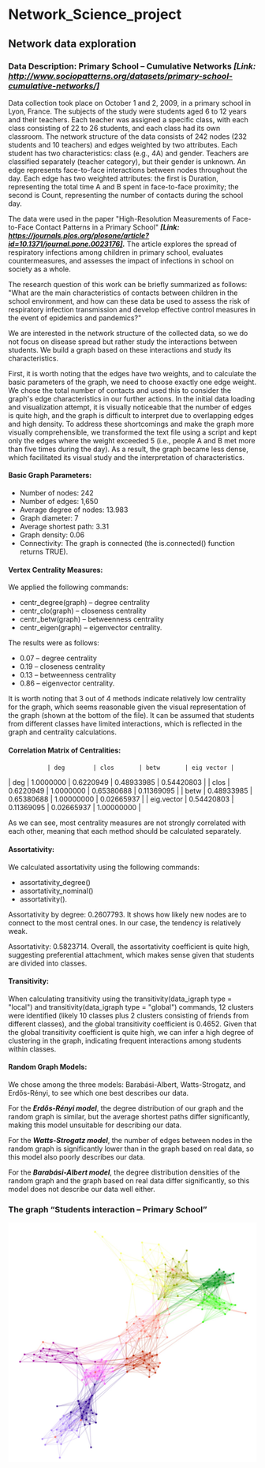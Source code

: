 # Network_Science_project
## Network data exploration

### Data Description: Primary School – Cumulative Networks ***[Link: http://www.sociopatterns.org/datasets/primary-school-cumulative-networks/]***

Data collection took place on October 1 and 2, 2009, in a primary school in Lyon, France. The subjects of the study were students aged 6 to 12 years and their teachers. Each teacher was assigned a specific class, with each class consisting of 22 to 26 students, and each class had its own classroom. The network structure of the data consists of 242 nodes (232 students and 10 teachers) and edges weighted by two attributes. Each student has two characteristics: class (e.g., 4A) and gender. Teachers are classified separately (teacher category), but their gender is unknown. An edge represents face-to-face interactions between nodes throughout the day. Each edge has two weighted attributes: the first is Duration, representing the total time A and B spent in face-to-face proximity; the second is Count, representing the number of contacts during the school day.

The data were used in the paper "High-Resolution Measurements of Face-to-Face Contact Patterns in a Primary School" ***[Link: https://journals.plos.org/plosone/article?id=10.1371/journal.pone.0023176].*** The article explores the spread of respiratory infections among children in primary school, evaluates countermeasures, and assesses the impact of infections in school on society as a whole.

The research question of this work can be briefly summarized as follows: "What are the main characteristics of contacts between children in the school environment, and how can these data be used to assess the risk of respiratory infection transmission and develop effective control measures in the event of epidemics and pandemics?"

We are interested in the network structure of the collected data, so we do not focus on disease spread but rather study the interactions between students. We build a graph based on these interactions and study its characteristics.

First, it is worth noting that the edges have two weights, and to calculate the basic parameters of the graph, we need to choose exactly one edge weight. We chose the total number of contacts and used this to consider the graph's edge characteristics in our further actions. In the initial data loading and visualization attempt, it is visually noticeable that the number of edges is quite high, and the graph is difficult to interpret due to overlapping edges and high density. To address these shortcomings and make the graph more visually comprehensible, we transformed the text file using a script and kept only the edges where the weight exceeded 5 (i.e., people A and B met more than five times during the day). As a result, the graph became less dense, which facilitated its visual study and the interpretation of characteristics.

#### Basic Graph Parameters:
- Number of nodes: 242
- Number of edges: 1,650
- Average degree of nodes: 13.983
- Graph diameter: 7
- Average shortest path: 3.31
- Graph density: 0.06
- Connectivity: The graph is connected (the is.connected() function returns TRUE).

#### Vertex Centrality Measures:
We applied the following commands:
- centr_degree(graph) – degree centrality
- centr_clo(graph) – closeness centrality
- centr_betw(graph) – betweenness centrality
- centr_eigen(graph) – eigenvector centrality.

The results were as follows:
- 0.07 – degree centrality
- 0.19 – closeness centrality
- 0.13 – betweenness centrality
- 0.86 – eigenvector centrality.

It is worth noting that 3 out of 4 methods indicate relatively low centrality for the graph, which seems reasonable given the visual representation of the graph (shown at the bottom of the file). It can be assumed that students from different classes have limited interactions, which is reflected in the graph and centrality calculations.

#### Correlation Matrix of Centralities:

               | deg        | clos       | betw       | eig vector |
| deg          | 1.0000000  | 0.6220949  | 0.48933985 | 0.54420803 |
| clos         | 0.6220949  | 1.0000000  | 0.65380688 | 0.11369095 |
| betw         | 0.48933985 | 0.65380688 | 1.00000000 | 0.02665937 |
| eig.vector   | 0.54420803 | 0.11369095 | 0.02665937 | 1.00000000 |


As we can see, most centrality measures are not strongly correlated with each other, meaning that each method should be calculated separately.

#### Assortativity:
We calculated assortativity using the following commands:
- assortativity_degree()
- assortativity_nominal()
- assortativity().

Assortativity by degree: 0.2607793. It shows how likely new nodes are to connect to the most central ones. In our case, the tendency is relatively weak.

Assortativity: 0.5823714. Overall, the assortativity coefficient is quite high, suggesting preferential attachment, which makes sense given that students are divided into classes.

#### Transitivity:
When calculating transitivity using the transitivity(data_igraph type = "local") and transitivity(data_igraph type = "global") commands, 12 clusters were identified (likely 10 classes plus 2 clusters consisting of friends from different classes), and the global transitivity coefficient is 0.4652. Given that the global transitivity coefficient is quite high, we can infer a high degree of clustering in the graph, indicating frequent interactions among students within classes.

#### Random Graph Models:
We chose among the three models: Barabási-Albert, Watts-Strogatz, and Erdős-Rényi, to see which one best describes our data.

For the ***Erdős-Rényi model***, the degree distribution of our graph and the random graph is similar, but the average shortest paths differ significantly, making this model unsuitable for describing our data.

For the ***Watts-Strogatz model***, the number of edges between nodes in the random graph is significantly lower than in the graph based on real data, so this model also poorly describes our data.

For the ***Barabási-Albert model***, the degree distribution densities of the random graph and the graph based on real data differ significantly, so this model does not describe our data well either.


### The graph “Students interaction – Primary School”
![Students interaction – Primary School](graph.jpg)